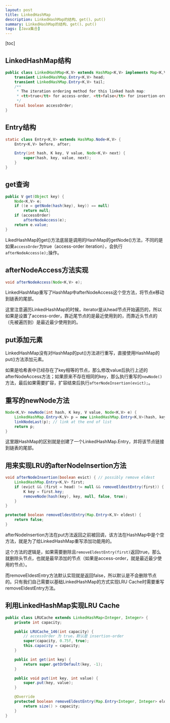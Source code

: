 ```yaml
---
layout: post
title: LinkedHashMap
description: LinkedHashMap的结构、get()、put()
summary: LinkedHashMap的结构、get()、put()
tags: [Java集合]
---
```


[toc]

## LinkedHashMap结构

```java
public class LinkedHashMap<K,V> extends HashMap<K,V> implements Map<K,V> {
    transient LinkedHashMap.Entry<K,V> head;
    transient LinkedHashMap.Entry<K,V> tail;
    /**
     * The iteration ordering method for this linked hash map:
     * <tt>true</tt> for access-order, <tt>false</tt> for insertion-order.
     */
    final boolean accessOrder;
}
```

## Entry结构

```java
static class Entry<K,V> extends HashMap.Node<K,V> {
    Entry<K,V> before, after;

    Entry(int hash, K key, V value, Node<K,V> next) {
        super(hash, key, value, next);
    }
}
```

## get查询

```java
public V get(Object key) {
    Node<K,V> e;
    if ((e = getNode(hash(key), key)) == null)
        return null;
    if (accessOrder)
        afterNodeAccess(e);
    return e.value;
}
```

LikedHashMap的get()方法底层是调用的HashMap的getNode()方法，不同的是如果`accessOrder`为true（access-order iteration），会执行`afterNodeAccess(e);`操作。

## afterNodeAccess方法实现

```java
void afterNodeAccess(Node<K,V> e);
```

LinkedHashMap重写了HashMap中afterNodeAccess这个空方法，将节点e移动到链表的尾部。

这里注意遍历LinkedHashMap的时候，iterator是从head节点开始遍历的，所以如果是设置了access-order，靠近尾节点的是最近使用到的，而靠近头节点的（先被遍历到）是最近最少使用到的。

## put添加元素

LinkedHashMap没有对HashMap的put()方法进行重写，直接使用HashMap的put()方法添加元素。

如果是哈希表中已经存在了key相等的节点，那么修改value后执行上述的afterNodeAccess方法；如果原来不存在相同的key，那么执行重写的`newNode()`方法，最后如果需要扩容，扩容结束后执行`afterNodeInsertion(evict);`。

## 重写的newNode方法

```java
Node<K,V> newNode(int hash, K key, V value, Node<K,V> e) {
    LinkedHashMap.Entry<K,V> p = new LinkedHashMap.Entry<K,V>(hash, key, value, e);
    linkNodeLast(p); // link at the end of list
    return p;
}
```

这里跟HashMap的区别就是创建了一个LinkedHashMap.Entry，并将该节点链接到链表的尾部。

## 用来实现LRU的afterNodeInsertion方法

```java
void afterNodeInsertion(boolean evict) { // possibly remove eldest
    LinkedHashMap.Entry<K,V> first;
    if (evict && (first = head) != null && removeEldestEntry(first)) {
        K key = first.key;
        removeNode(hash(key), key, null, false, true);
    }
}

protected boolean removeEldestEntry(Map.Entry<K,V> eldest) {
    return false;
}
```

afterNodeInsertion方法在put方法返回之前被回调，该方法在HashMap中是个空方法，就是为了给LinkedHashMap重写添加功能用的。

这个方法的逻辑是，如果需要删除且`removeEldestEntry(first)`返回true，那么就删除头节点，也就是最早添加的节点（如果是access-order，就是最近最少使用的节点）。

而removeEldestEntry方法默认实现就是返回false，所以默认是不会删除节点的。只有我们自己需要以基础LinkedHashMap的方式实现LRU Cache时需要重写removeEldestEntry方法。

## 利用LinkedHashMap实现LRU Cache

```java
public class LRUCache extends LinkedHashMap<Integer, Integer> {
    private int capacity;

    public LRUCache_146(int capacity) {
        // accessOrder 为 true，默认是 insertion-order
        super(capacity, 0.75f, true);
        this.capacity = capacity;
    }

    public int get(int key) {
        return super.getOrDefault(key, -1);
    }

    public void put(int key, int value) {
        super.put(key, value);
    }

    @Override
    protected boolean removeEldestEntry(Map.Entry<Integer, Integer> eldest) {
        return size() > capacity;
    }
}
```
